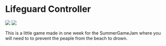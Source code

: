 # Lifeguard Controller

![](https://img.itch.zone/aW1hZ2UvNDQ2MTEzLzIyNTY5MTIucG5n/347x500/zIDpq3.png) ![](https://img.itch.zone/aW1hZ2UvNDQ2MTEzLzIyNTY5MTEucG5n/347x500/U9Dr0c.png)



This is a little game made in one week for the SummerGameJam where you will need to to prevent the peaple from the beach to drown. 
